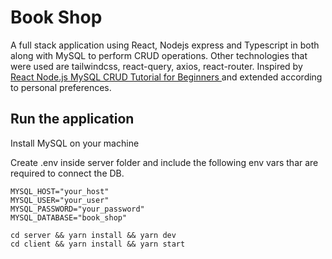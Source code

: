 # Book Shop

A full stack application using React, Nodejs express and Typescript in both along with MySQL to perform CRUD operations. Other technologies that were used are tailwindcss, react-query, axios, react-router. Inspired by [React Node.js MySQL CRUD Tutorial for Beginners
](https://www.youtube.com/watch?v=fPuLnzSjPLE) and extended according to personal preferences.

## Run the application

Install MySQL on your machine

Create .env inside server folder and include the following env vars thar are required to connect the DB.

```
MYSQL_HOST="your_host"
MYSQL_USER="your_user"
MYSQL_PASSWORD="your_password"
MYSQL_DATABASE="book_shop"
```

```
cd server && yarn install && yarn dev
cd client && yarn install && yarn start
```
